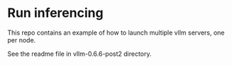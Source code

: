 # Run inferencing

This repo contains an example of how to launch multiple vllm servers, one per node.

See the readme file in vllm-0.6.6-post2 directory.
